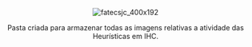 <div align="center">

![fatecsjc_400x192](https://user-images.githubusercontent.com/71477357/161321048-dc637b2e-0314-4e07-b2f9-8cda9f653356.png)
<p align="center">
</div>


<p align="center">Pasta criada para armazenar todas as imagens relativas a atividade das Heurísticas em IHC.<p>
